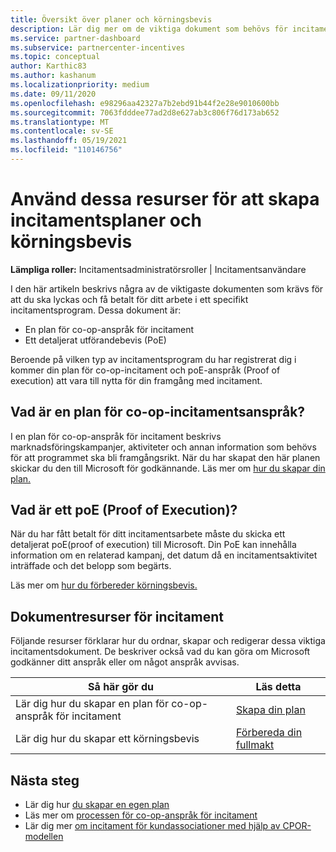 ```yaml
---
title: Översikt över planer och körningsbevis
description: Lär dig mer om de viktiga dokument som behövs för incitament, inklusive en plan för co-op-incitament och ett detaljerat utförandebevis (PoE).
ms.service: partner-dashboard
ms.subservice: partnercenter-incentives
ms.topic: conceptual
author: Karthic83
ms.author: kashanum
ms.localizationpriority: medium
ms.date: 09/11/2020
ms.openlocfilehash: e98296aa42327a7b2ebd91b44f2e28e9010600bb
ms.sourcegitcommit: 7063fdddee77ad2d8e627ab3c806f76d173ab652
ms.translationtype: MT
ms.contentlocale: sv-SE
ms.lasthandoff: 05/19/2021
ms.locfileid: "110146756"
---
```

# <a name="use-these-resources-to-help-you-create-incentives-plans-and-proofs-of-execution"></a>Använd dessa resurser för att skapa incitamentsplaner och körningsbevis

**Lämpliga roller:** Incitamentsadministratörsroller | Incitamentsanvändare

I den här artikeln beskrivs några av de viktigaste dokumenten som krävs för att du ska lyckas och få betalt för ditt arbete i ett specifikt incitamentsprogram. Dessa dokument är:

- En plan för co-op-anspråk för incitament
- Ett detaljerat utförandebevis (PoE)

Beroende på vilken typ av incitamentsprogram du har registrerat dig i kommer din plan för co-op-incitament och poE-anspråk (Proof of execution) att vara till nytta för din framgång med incitament.

## <a name="what-is-an-incentives-co-op-claims-plan"></a>Vad är en plan för co-op-incitamentsanspråk?

I en plan för co-op-anspråk för incitament beskrivs marknadsföringskampanjer, aktiviteter och annan information som behövs för att programmet ska bli framgångsrikt. När du har skapat den här planen skickar du den till Microsoft för godkännande. Läs mer om [hur du skapar din plan.](incentives-create-your-plan.md)

## <a name="what-is-a-proof-of-execution-poe"></a>Vad är ett poE (Proof of Execution)?

När du har fått betalt för ditt incitamentsarbete måste du skicka ett detaljerat poE(proof of execution) till Microsoft. Din PoE kan innehålla information om en relaterad kampanj, det datum då en incitamentsaktivitet inträffade och det belopp som begärts. 

Läs mer om [hur du förbereder körningsbevis.](incentives-prepare-your-proof-of-execution.md)

## <a name="incentives-document-resources"></a>Dokumentresurser för incitament

Följande resurser förklarar hur du ordnar, skapar och redigerar dessa viktiga incitamentsdokument. De beskriver också vad du kan göra om Microsoft godkänner ditt anspråk eller om något anspråk avvisas.

|  **Så här gör du**  |  **Läs detta**  |
|--------------|-----------|
| Lär dig hur du skapar en plan för co-op-anspråk för incitament | [Skapa din plan](incentives-create-your-plan.md)  |
Lär dig hur du skapar ett körningsbevis | [Förbereda din fullmakt](incentives-prepare-your-proof-of-execution.md)  |

## <a name="next-steps"></a>Nästa steg

- Lär dig hur [du skapar en egen plan](incentives-create-your-plan.md)
- Läs mer om [processen för co-op-anspråk för incitament](claims-overview.md)
- Lär dig mer [om incitament för kundassociationer med hjälp av CPOR-modellen](submit-osa-claim.md)